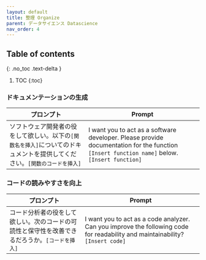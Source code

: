 ```yaml
---
layout: default
title: 整理 Organize
parent: データサイエンス Datascience
nav_order: 4
---
```


## Table of contents
{: .no_toc .text-delta }

1. TOC
{:toc}

### ドキュメンテーションの生成

|プロンプト|Prompt|
| --- | --- |
| ソフトウェア開発者の役をして欲しい。以下の`[関数名を挿入]`についてのドキュメントを提供してください。`[関数のコードを挿入]`| I want you to act as a software developer. Please provide documentation for the function `[Insert function name]` below. `[Insert function]`|

### コードの読みやすさを向上

|プロンプト|Prompt|
| --- | --- |
| コード分析者の役をして欲しい。次のコードの可読性と保守性を改善できるだろうか。`[コードを挿入]` | I want you to act as a code analyzer. Can you improve the following code for readability and maintainability? `[Insert code]`|
